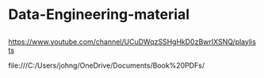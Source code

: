 # Data-Engineering-material
 ##
 ##
 ##
 ##
 ##
 

 https://www.youtube.com/channel/UCuDWqzSSHgHkD0zBwrIXSNQ/playlists
 
 file:///C:/Users/johng/OneDrive/Documents/Book%20PDFs/
